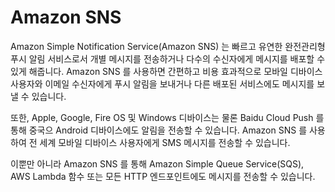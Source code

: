 # Amazon SNS

Amazon Simple Notification Service(Amazon SNS) 는 빠르고 유연한 완전관리형 푸시 알림 서비스로서 개별 메시지를 전송하거나 다수의 수신자에게 메시지를 배포할 수 있게 해줍니다. Amazon SNS 를 사용하면 간편하고 비용 효과적으로 모바일 디바이스 사용자와 이메일 수신자에게 푸시 알림을 보내거나 다른 배포된 서비스에도 메시지를 보낼 수 있습니다.

또한, Apple, Google, Fire OS 및 Windows 디바이스는 물론 Baidu Cloud Push 를 통해 중국으 Android 디바이스에도 알림을 전송할 수 있습니다. Amazon SNS 를 사용하여 전 세계 모바일 디바이스 사용자에게 SMS 메시지를 전송할 수 있습니다.

이뿐만 아니라 Amazon SNS 를 통해 Amazon Simple Queue Service(SQS), AWS Lambda 함수 또는 모든 HTTP 엔드포인트에도 메시지를 전송할 수 있습니다.
